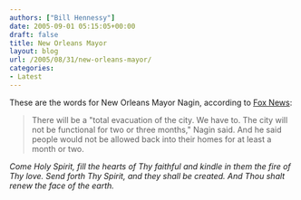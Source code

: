 ```yaml
---
authors: ["Bill Hennessy"]
date: 2005-09-01 05:15:05+00:00
draft: false
title: New Orleans Mayor
layout: blog
url: /2005/08/31/new-orleans-mayor/
categories:
- Latest
---
```


These are the words for New Orleans Mayor Nagin, according to [Fox News](https://www.foxnews.com/story/0,2933,168112,00.html):



> There will be a "total evacuation of the city. We have to. The city will not be functional for two or three months," Nagin said. And he said people would not be allowed back into their homes for at least a month or two.




_Come Holy Spirit, fill the hearts of Thy faithful and kindle in them the fire of Thy love.
Send forth Thy Spirit, and they shall be created.
And Thou shalt renew the face of the earth._





